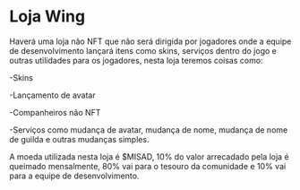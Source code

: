 # Loja Wing

Haverá uma loja não NFT que não será dirigida por jogadores onde a equipe de desenvolvimento lançará itens como skins, serviços dentro do jogo e outras utilidades para os jogadores, nesta loja teremos coisas como:

\-Skins

\-Lançamento de avatar

\-Companheiros não NFT

\-Serviços como mudança de avatar, mudança de nome, mudança de nome de guilda e outras mudanças simples.

A moeda utilizada nesta loja é $MISAD, 10% do valor arrecadado pela loja é queimado mensalmente, 80% vai para o tesouro da comunidade e 10% vai para a equipe de desenvolvimento.



